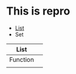 # This is repro
- [List](https://github.com/JoyetaBhattacharya/PythonPractice "List")
- Set

|  List |   |
| ------------ | ------------ |
| Function  |   |
|   |   |

